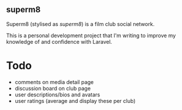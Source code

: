 ## superm8

Superm8 (stylised as _superm8_) is a film club social network.

This is a personal development project that I'm writing to improve my knowledge of and confidence with Laravel.

# Todo

-   comments on media detail page
-   discussion board on club page
-   user descriptions/bios and avatars
-   user ratings (average and display these per club)
